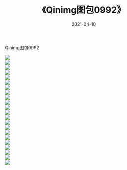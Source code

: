 ﻿---
layout: post
title:  《Qinimg图包0992》
date:   2021-04-10
img: http://imgx.orgx.ga/Qinimg图包/Qinimg图包0992/000.jpg
categories: [美女, 清纯, 唯美]
---

Qinimg图包0992

 ![](http://imgx.orgx.ga/Qinimg图包/Qinimg图包0992/001.jpg) <br>![](http://imgx.orgx.ga/Qinimg图包/Qinimg图包0992/002.jpg) <br>![](http://imgx.orgx.ga/Qinimg图包/Qinimg图包0992/003.jpg) <br>![](http://imgx.orgx.ga/Qinimg图包/Qinimg图包0992/004.jpg) <br>![](http://imgx.orgx.ga/Qinimg图包/Qinimg图包0992/005.jpg) <br>![](http://imgx.orgx.ga/Qinimg图包/Qinimg图包0992/006.jpg) <br>![](http://imgx.orgx.ga/Qinimg图包/Qinimg图包0992/007.jpg) <br>![](http://imgx.orgx.ga/Qinimg图包/Qinimg图包0992/008.jpg) <br>![](http://imgx.orgx.ga/Qinimg图包/Qinimg图包0992/009.jpg) <br>![](http://imgx.orgx.ga/Qinimg图包/Qinimg图包0992/010.jpg) <br>![](http://imgx.orgx.ga/Qinimg图包/Qinimg图包0992/011.jpg) <br>![](http://imgx.orgx.ga/Qinimg图包/Qinimg图包0992/012.jpg) <br>![](http://imgx.orgx.ga/Qinimg图包/Qinimg图包0992/013.jpg) <br>![](http://imgx.orgx.ga/Qinimg图包/Qinimg图包0992/014.jpg) <br>![](http://imgx.orgx.ga/Qinimg图包/Qinimg图包0992/015.jpg) <br>![](http://imgx.orgx.ga/Qinimg图包/Qinimg图包0992/016.jpg) <br>![](http://imgx.orgx.ga/Qinimg图包/Qinimg图包0992/017.jpg) <br>![](http://imgx.orgx.ga/Qinimg图包/Qinimg图包0992/018.jpg) <br>![](http://imgx.orgx.ga/Qinimg图包/Qinimg图包0992/019.jpg) <br>![](http://imgx.orgx.ga/Qinimg图包/Qinimg图包0992/020.jpg) <br>![](http://imgx.orgx.ga/Qinimg图包/Qinimg图包0992/021.jpg) <br>![](http://imgx.orgx.ga/Qinimg图包/Qinimg图包0992/022.jpg) <br>